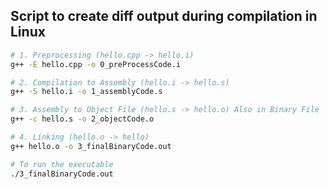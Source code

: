 ## Script to create diff output during compilation in Linux

```bash
# 1. Preprocessing (hello.cpp -> hello.i)
g++ -E hello.cpp -o 0_preProcessCode.i

# 2. Compilation to Assembly (hello.i -> hello.s)
g++ -S hello.i -o 1_assemblyCode.s

# 3. Assembly to Object File (hello.s -> hello.o) Also in Binary File
g++ -c hello.s -o 2_objectCode.o

# 4. Linking (hello.o -> hello)
g++ hello.o -o 3_finalBinaryCode.out

# To run the executable
./3_finalBinaryCode.out

```
